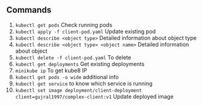 ## Commands

1. `kubectl get pods` Check running pods
2. `kubectl apply -f client-pod.yaml` Update existing pod
3. `kubectl describe <object type>` Detailed information about object type
4. `kubectl describe <object type> <object name>` Detailed information about object
5. `kubectl delete -f client-pod.yaml` To delete
6. `kubectl get deployments` Get existing deployments
7. `minikube ip` To get kube8 IP
8. `kubectl get pods -o wide` additional info
9. `kubectl get service` to know which service is running
10. `kubectl set image deployment/client-deployment client=gujral1997/complex-client:v1` Update deployed image
